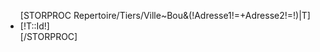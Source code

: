 <ul>
[STORPROC Repertoire/Tiers/Ville~Bou&(!Adresse1!=+Adresse2!=!)|T]
	<li>[!T::Id!]</li>
[/STORPROC]
</ul>
